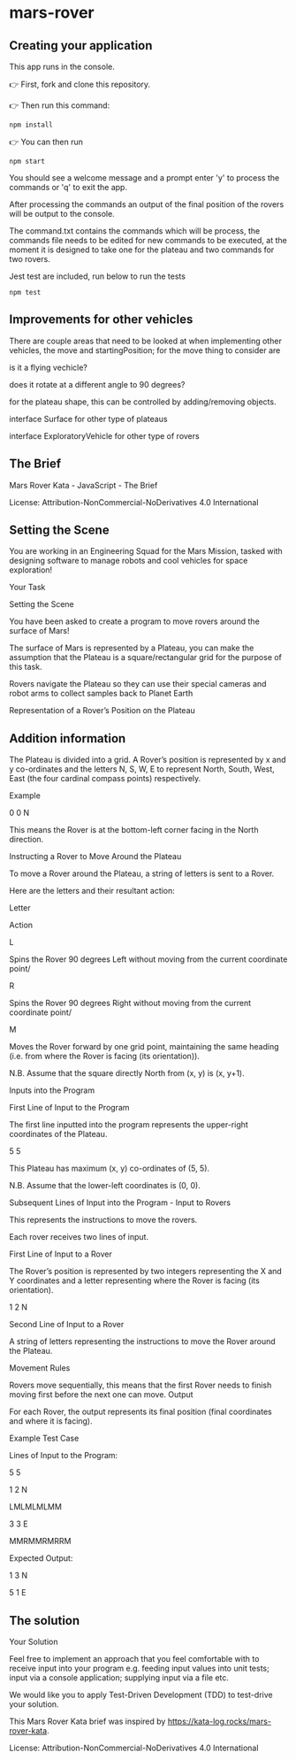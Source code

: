 # mars-rover

## Creating your application

This app runs in the console.

👉 First, fork and clone this repository.

👉 Then run this command:

```
npm install
```

👉 You can then run

```
npm start
```

You should see a welcome message and a prompt enter 'y' to process the commands or 'q' to exit the app.

After processing the commands an output of the final position of the rovers will be output to the console.

The command.txt contains the commands which will be process, the commands file needs to be edited for new commands to be executed, at the moment it is designed to take one for the plateau and two commands for two rovers.

Jest test are included, run below to run the tests

```
npm test
```

## Improvements for other vehicles

There are couple areas that need to be looked at when implementing other vehicles, the move and startingPosition;
for the move thing to consider are 

is it a flying vechicle?

does it rotate at a different angle to 90 degrees?

for the plateau shape, this can be controlled by adding/removing objects.

interface Surface for other type of plateaus

interface ExploratoryVehicle for other type of rovers


## The Brief 

Mars Rover Kata - JavaScript - The Brief
 
License: Attribution-NonCommercial-NoDerivatives 4.0 International 

## Setting the Scene

You are working in an Engineering Squad for the Mars Mission, tasked with designing software to manage robots and cool vehicles for space  exploration!  

Your Task 

Setting the Scene 

You have been asked to create a program to move rovers around the surface of Mars!  

The surface of Mars is represented by a Plateau, you can make the assumption that the Plateau is a square/rectangular grid for the purpose of  this task. 

Rovers navigate the Plateau so they can use their special cameras and robot arms to collect samples back to Planet Earth  

Representation of a Rover’s Position on the Plateau 


## Addition information

The Plateau is divided into a grid. A Rover’s position is represented by x and y co-ordinates and the letters N, S, W, E to represent North,  South, West, East (the four cardinal compass points) respectively. 

Example 

0 0 N 

This means the Rover is at the bottom-left corner facing in the North direction. 

Instructing a Rover to Move Around the Plateau 

 To move a Rover around the Plateau, a string of letters is sent to a Rover. 

Here are the letters and their resultant action: 

Letter 

Action

L 

Spins the Rover 90 degrees Left without moving from the current  coordinate point/

R 

Spins the Rover 90 degrees Right without moving from the current  coordinate point/

M 

Moves the Rover forward by one grid point, maintaining the same  heading (i.e. from where the Rover is facing (its orientation)).

N.B. Assume that the square directly North from (x, y) is (x, y+1). 

Inputs into the Program

First Line of Input to the Program 

The first line inputted into the program represents the upper-right coordinates of the Plateau. 

5 5 

This Plateau has maximum (x, y) co-ordinates of (5, 5). 

N.B. Assume that the lower-left coordinates is (0, 0). 

Subsequent Lines of Input into the Program - Input to Rovers 

This represents the instructions to move the rovers. 

Each rover receives two lines of input. 

First Line of Input to a Rover 

The Rover’s position is represented by two integers representing the X and Y coordinates and a letter representing where the Rover is facing (its  orientation). 

1 2 N 

Second Line of Input to a Rover 

A string of letters representing the instructions to move the Rover around the Plateau. 

Movement Rules 

Rovers move sequentially, this means that the first Rover needs to finish moving first before the next one can move. Output 

For each Rover, the output represents its final position (final coordinates and where it is facing). 

Example Test Case 

Lines of Input to the Program: 

5 5 

1 2 N 

LMLMLMLMM 

3 3 E 

MMRMMRMRRM 

Expected Output: 

1 3 N 

5 1 E 

## The solution

Your Solution 

 Feel free to implement an approach that you feel comfortable with to receive input into your program e.g. feeding input values into unit tests;  input via a console application; supplying input via a file etc. 

 We would like you to apply Test-Driven Development (TDD) to test-drive your solution. 

This Mars Rover Kata brief was inspired by https://kata-log.rocks/mars-rover-kata. 

License: Attribution-NonCommercial-NoDerivatives 4.0 International
